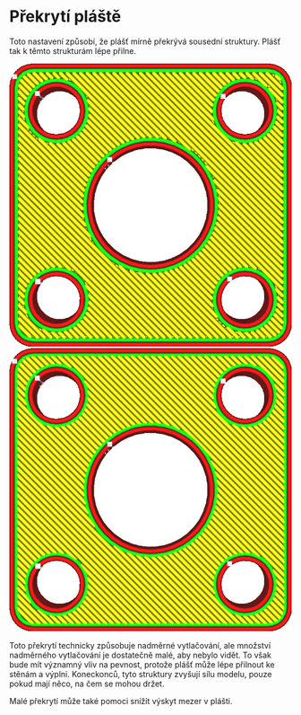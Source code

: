 Překrytí pláště
====
Toto nastavení způsobí, že plášť mírně překrývá sousední struktury. Plášť tak k těmto strukturám lépe přilne.

![Žádné překrytí](../../../articles/images/skin_overlap_none.png)
![Nějaké překrytí](../../../articles/images/skin_overlap_20.png)

Toto překrytí technicky způsobuje nadměrné vytlačování, ale množství nadměrného vytlačování je dostatečně malé, aby nebylo vidět. To však bude mít významný vliv na pevnost, protože plášť může lépe přilnout ke stěnám a výplni. Koneckonců, tyto struktury zvyšují sílu modelu, pouze pokud mají něco, na čem se mohou držet.

Malé překrytí může také pomoci snížit výskyt mezer v plášti.
